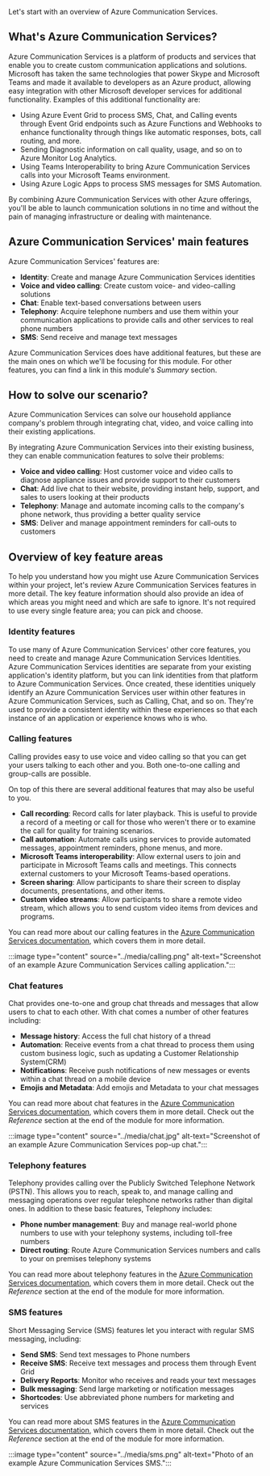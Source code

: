 Let's start with an overview of Azure Communication Services.

## What's Azure Communication Services?

Azure Communication Services is a platform of products and services that enable you to create custom communication applications and solutions. Microsoft has taken the same technologies that power Skype and Microsoft Teams and made it available to developers as an Azure product, allowing easy integration with other Microsoft developer services for additional functionality. Examples of this additional functionality are:

- Using Azure Event Grid to process SMS, Chat, and Calling events through Event Grid endpoints such as Azure Functions and Webhooks to enhance functionality through things like automatic responses, bots, call routing, and more.
- Sending Diagnostic information on call quality, usage, and so on to Azure Monitor Log Analytics.
- Using Teams Interoperability to bring Azure Communication Services calls into your Microsoft Teams environment.
- Using Azure Logic Apps to process SMS messages for SMS Automation.

By combining Azure Communication Services with other Azure offerings, you'll be able to launch communication solutions in no time and without the pain of managing infrastructure or dealing with maintenance.

## Azure Communication Services' main features

Azure Communication Services' features are:

- **Identity**: Create and manage Azure Communication Services identities
- **Voice and video calling**: Create custom voice- and video-calling solutions
- **Chat**: Enable text-based conversations between users
- **Telephony**: Acquire telephone numbers and use them within your communication applications to provide calls and other services to real phone numbers
- **SMS**: Send receive and manage text messages

Azure Communication Services does have additional features, but these are the main ones on which we'll be focusing for this module. For other features, you can find a link in this module's *Summary* section.

## How to solve our scenario?

Azure Communication Services can solve our household appliance company's problem through integrating chat, video, and voice calling into their existing applications.

By integrating Azure Communication Services into their existing business, they can enable communication features to solve their problems:

- **Voice and video calling**: Host customer voice and video calls to diagnose appliance issues and provide support to their customers
- **Chat**: Add live chat to their website, providing instant help, support, and sales to users looking at their products
- **Telephony**: Manage and automate incoming calls to the company's phone network, thus providing a better quality service
- **SMS**: Deliver and manage appointment reminders for call-outs to customers

## Overview of key feature areas

To help you understand how you might use Azure Communication Services within your project, let's review Azure Communication Services features in more detail. The key feature information should also provide an idea of which areas you might need and which are safe to ignore. It's not required to use every single feature area; you can pick and choose.

### Identity features

To use many of Azure Communication Services' other core features, you need to create and manage Azure Communication Services Identities. Azure Communication Services identities are separate from your existing application's identity platform, but you can link identities from that platform to Azure Communication Services. Once created, these identities uniquely identify an Azure Communication Services user within other features in Azure Communication Services, such as Calling, Chat, and so on. They're used to provide a consistent identity within these experiences so that each instance of an application or experience knows who is who.

### Calling features

Calling provides easy to use voice and video calling so that you can get your users talking to each other and you. Both one-to-one calling and group-calls are possible.

On top of this there are several additional features that may also be useful to you.

- **Call recording**: Record calls for later playback. This is useful to provide a record of a meeting or call for those who weren't there or to examine the call for quality for training scenarios.
- **Call automation**: Automate calls using services to provide automated messages, appointment reminders, phone menus, and more.
- **Microsoft Teams interoperability**: Allow external users to join and participate in Microsoft Teams calls and meetings. This connects external customers to your Microsoft Teams-based operations.
- **Screen sharing**: Allow participants to share their screen to display documents, presentations, and other items.
- **Custom video streams**: Allow participants to share a remote video stream, which allows you to send custom video items from devices and programs.

You can read more about our calling features in the [Azure Communication Services documentation](/azure/communication-services/), which covers them in more detail.

:::image type="content" source="../media/calling.png" alt-text="Screenshot of an example Azure Communication Services calling application.":::

### Chat features

Chat provides one-to-one and group chat threads and messages that allow users to chat to each other. With chat comes a number of other features including:

- **Message history**: Access the full chat history of a thread
- **Automation**: Receive events from a chat thread to process them using custom business logic, such as updating a Customer Relationship System(CRM)
- **Notifications**: Receive push notifications of new messages or events within a chat thread on a mobile device
- **Emojis and Metadata**: Add emojis and Metadata to your chat messages

You can read more about chat features in the [Azure Communication Services documentation](/azure/communication-services/), which covers them in more detail. Check out the *Reference* section at the end of the module for more information.

:::image type="content" source="../media/chat.jpg" alt-text="Screenshot of an example Azure Communication Services pop-up chat.":::

### Telephony features

Telephony provides calling over the Publicly Switched Telephone Network (PSTN). This allows you to reach, speak to, and manage calling and messaging operations over regular telephone networks rather than digital ones. In addition to these basic features, Telephony includes:

- **Phone number management**: Buy and manage real-world phone numbers to use with your telephony systems, including toll-free numbers
- **Direct routing**: Route Azure Communication Services numbers and calls to your on premises telephony systems

You can read more about telephony features in the [Azure Communication Services documentation](/azure/communication-services/), which covers them in more detail. Check out the *Reference* section at the end of the module for more information.

### SMS features

Short Messaging Service (SMS) features let you interact with regular SMS messaging, including:

- **Send SMS**: Send text messages to Phone numbers
- **Receive SMS**: Receive text messages and process them through Event Grid
- **Delivery Reports**: Monitor who receives and reads your text messages
- **Bulk messaging**: Send large marketing or notification messages
- **Shortcodes**: Use abbreviated phone numbers for marketing and services

You can read more about SMS features in the [Azure Communication Services documentation](/azure/communication-services/), which covers them in more detail. Check out the *Reference* section at the end of the module for more information.

:::image type="content" source="../media/sms.png" alt-text="Photo of an example Azure Communication Services SMS.":::
